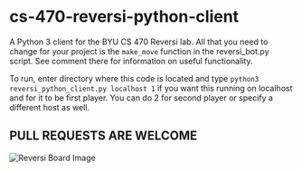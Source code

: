 # cs-470-reversi-python-client

A Python 3 client for the BYU CS 470 Reversi lab. All that you need to change for your project is the `make_move` function in the reversi_bot.py script. See comment there for information on useful functionality.

To run, enter directory where this code is located and type `python3 reversi_python_client.py localhost 1` if you want this running on localhost and for it to be first player. You can do 2 for second player or specify a different host as well.

## PULL REQUESTS ARE WELCOME

![Reversi Board Image](https://upload.wikimedia.org/wikipedia/commons/a/ae/Othello_%28Reversi%29_board.jpg)
